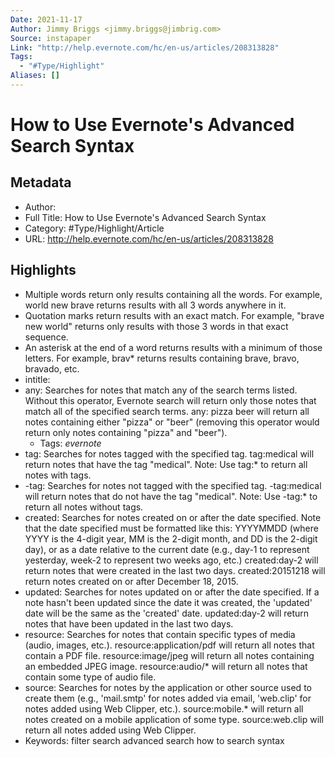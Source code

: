 ```yaml
---
Date: 2021-11-17
Author: Jimmy Briggs <jimmy.briggs@jimbrig.com>
Source: instapaper
Link: "http://help.evernote.com/hc/en-us/articles/208313828"
Tags:
  - "#Type/Highlight"
Aliases: []
---
```


# How to Use Evernote's Advanced Search Syntax

## Metadata

* Author: 
* Full Title: How to Use Evernote's Advanced Search Syntax
* Category: #Type/Highlight/Article
* URL: http://help.evernote.com/hc/en-us/articles/208313828

## Highlights

* Multiple words return only results containing all the words. For example, world new brave returns results with all 3 words anywhere in it.
* Quotation marks return results with an exact match. For example, "brave new world" returns only results with those 3 words in that exact sequence.
* An asterisk at the end of a word returns results with a minimum of those letters. For example, brav\* returns results containing brave, bravo, bravado, etc.
* intitle:
* any:
  Searches for notes that match any of the search terms listed. Without this operator, Evernote search will return only those notes that match all of the specified search terms.
  any: pizza beer will return all notes containing either "pizza" or "beer" (removing this operator would return only notes containing "pizza" and "beer").
  * Tags: *evernote* 
* tag:
  Searches for notes tagged with the specified tag.
  tag:medical will return notes that have the tag "medical".
  Note: Use tag:\* to return all notes with tags.
* -tag:
  Searches for notes not tagged with the specified tag.
  -tag:medical will return notes that do not have the tag "medical".
  Note: Use -tag:\* to return all notes without tags.
* created:
  Searches for notes created on or after the date specified. Note that the date specified must be formatted like this: YYYYMMDD (where YYYY is the 4-digit year, MM is the 2-digit month, and DD is the 2-digit day), or as a date relative to the current date (e.g., day-1 to represent yesterday, week-2 to represent two weeks ago, etc.)
  created:day-2 will return notes that were created in the last two days.
  created:20151218 will return notes created on or after December 18, 2015.
* updated:
  Searches for notes updated on or after the date specified. If a note hasn't been updated since the date it was created, the 'updated' date will be the same as the 'created' date.
  updated:day-2 will return notes that have been updated in the last two days.
* resource:
  Searches for notes that contain specific types of media (audio, images, etc.).
  resource:application/pdf will return all notes that contain a PDF file.
  resource:image/jpeg will return all notes containing an embedded JPEG image.
  resource:audio/\* will return all notes that contain some type of audio file.
* source:
  Searches for notes by the application or other source used to create them (e.g., 'mail.smtp' for notes added via email, 'web.clip' for notes added using Web Clipper, etc.).
  source:mobile.\* will return all notes created on a mobile application of some type.
  source:web.clip will return all notes added using Web Clipper.
* Keywords:
  filter
  search
  advanced search
  how to search
  syntax
